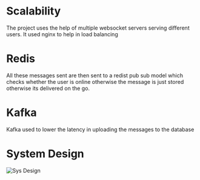 # Scalability
The project uses the help of multiple websocket servers serving different users. It used nginx to help in load balancing
# Redis
All these messages sent are then sent to a redist pub sub model which checks whether the user is online otherwise the message is just stored otherwise its delivered on the go.
# Kafka
Kafka used to lower the latency in uploading the messages to the database
# System Design
![Sys Design](https://github.com/user-attachments/assets/f1a668b0-4b84-4daf-91ca-e3266eea94fc)
